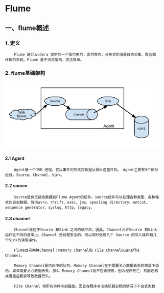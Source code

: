 # Flume
## 一、flume概述
### 1. 定义
        Flume 是Cloudera 提供的一个高可用的，高可靠的，分布式的海量日志采集、聚合和传输的系统。Flume 基于流式架构，灵活简单。
### 2. flume基础架构
![](image/2020-02-29-07-42-43.png)
#### 2.1 Agent
        Agent是一个JVM 进程，它以事件的形式将数据从源头送至目的。 Agent主要有3个部分组成，Source、Channel、Sink。
#### 2.2 source
        Source是负责接收数据到Flume Agent的组件。Source组件可以处理各种类型、各种格式的日志数据，包括avro、thrift、exec、jms、spooling directory、netcat、sequence generator、syslog、http、legacy。 
#### 2.3 channel
        Channel是位于Source 和Sink 之间的缓冲区。因此，Channel允许Source 和Sink运作在不同的速率上。Channel 是线程安全的，可以同时处理几个 Source 的写入操作和几个Sink的读取操作。   

        Flume自带两种Channel：Memory Channel和 File Channel以及Kafka Channel。

        Memory Channel是内存中的队列。Memory Channel在不需要关心数据丢失的情景下适用。如果需要关心数据丢失，那么 Memory Channel就不应该使用，因为程序死亡、机器宕机或者重启都会导致数据丢失。 

        File Channel 将所有事件写到磁盘。因此在程序关闭或机器宕机的情况下不会丢失数
